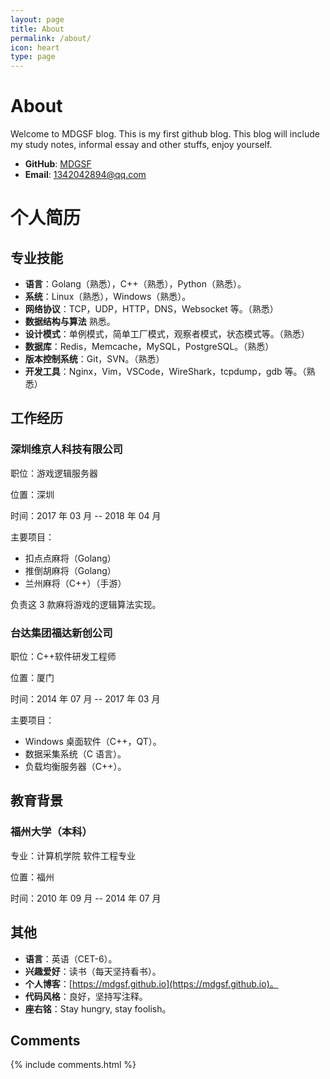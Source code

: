 ```yaml
---
layout: page
title: About
permalink: /about/
icon: heart
type: page
---
```


# About

Welcome to MDGSF blog.
This is my first github blog. This blog will
include my study notes, informal essay and other
stuffs, enjoy yourself.

* **GitHub**: [MDGSF](https://github.com/MDGSF)
* **Email**: 1342042894@qq.com

# 个人简历

## 专业技能

* **语言**：Golang（熟悉），C++（熟悉），Python（熟悉）。
* **系统**：Linux（熟悉），Windows（熟悉）。
* **网络协议**：TCP，UDP，HTTP，DNS，Websocket 等。（熟悉）
* **数据结构与算法** 熟悉。
* **设计模式**：单例模式，简单工厂模式，观察者模式，状态模式等。（熟悉）
* **数据库**：Redis，Memcache，MySQL，PostgreSQL。（熟悉）
* **版本控制系统**：Git，SVN。（熟悉）
* **开发工具**：Nginx，Vim，VSCode，WireShark，tcpdump，gdb 等。（熟悉）

## 工作经历

### 深圳维京人科技有限公司

职位：游戏逻辑服务器

位置：深圳

时间：2017 年 03 月 -- 2018 年 04 月

主要项目：

* 扣点点麻将（Golang）
* 推倒胡麻将（Golang）
* 兰州麻将（C++）（手游）

负责这 3 款麻将游戏的逻辑算法实现。

### 台达集团福达新创公司

职位：C++软件研发工程师

位置：厦门

时间：2014 年 07 月 -- 2017 年 03 月

主要项目：

* Windows 桌面软件（C++，QT）。
* 数据采集系统（C 语言）。
* 负载均衡服务器（C++）。

## 教育背景

### 福州大学（本科）

专业：计算机学院  软件工程专业

位置：福州

时间：2010 年 09 月 -- 2014 年 07 月

## 其他

* **语言**：英语（CET-6）。
* **兴趣爱好**：读书（每天坚持看书）。
* **个人博客**：[https://mdgsf.github.io](https://mdgsf.github.io)。
* **代码风格**：良好，坚持写注释。
* **座右铭**：Stay hungry, stay foolish。

## Comments

{% include comments.html %}

